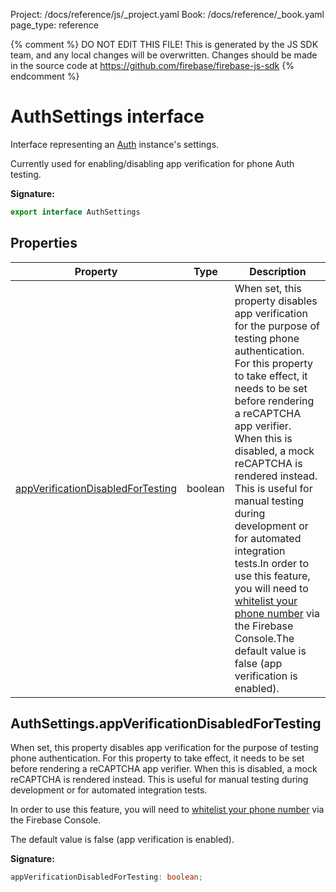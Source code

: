 Project: /docs/reference/js/_project.yaml
Book: /docs/reference/_book.yaml
page_type: reference

{% comment %}
DO NOT EDIT THIS FILE!
This is generated by the JS SDK team, and any local changes will be
overwritten. Changes should be made in the source code at
https://github.com/firebase/firebase-js-sdk
{% endcomment %}

# AuthSettings interface
Interface representing an [Auth](./auth.auth.md#auth_interface) instance's settings.

Currently used for enabling/disabling app verification for phone Auth testing.

<b>Signature:</b>

```typescript
export interface AuthSettings 
```

## Properties

|  Property | Type | Description |
|  --- | --- | --- |
|  [appVerificationDisabledForTesting](./auth.authsettings.md#authsettingsappverificationdisabledfortesting) | boolean | When set, this property disables app verification for the purpose of testing phone authentication. For this property to take effect, it needs to be set before rendering a reCAPTCHA app verifier. When this is disabled, a mock reCAPTCHA is rendered instead. This is useful for manual testing during development or for automated integration tests.<!-- -->In order to use this feature, you will need to [whitelist your phone number](https://firebase.google.com/docs/auth/web/phone-auth#test-with-whitelisted-phone-numbers) via the Firebase Console.<!-- -->The default value is false (app verification is enabled). |

## AuthSettings.appVerificationDisabledForTesting

When set, this property disables app verification for the purpose of testing phone authentication. For this property to take effect, it needs to be set before rendering a reCAPTCHA app verifier. When this is disabled, a mock reCAPTCHA is rendered instead. This is useful for manual testing during development or for automated integration tests.

In order to use this feature, you will need to [whitelist your phone number](https://firebase.google.com/docs/auth/web/phone-auth#test-with-whitelisted-phone-numbers) via the Firebase Console.

The default value is false (app verification is enabled).

<b>Signature:</b>

```typescript
appVerificationDisabledForTesting: boolean;
```
